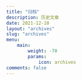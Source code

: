 ```yaml
---
title: "归档"
description: 历史文章
date: 2021-12-10
layout: "archives"
slug: "archives"
menu:
    main:
        weight: -70
        params: 
            icon: archives
comments: false
---
```

